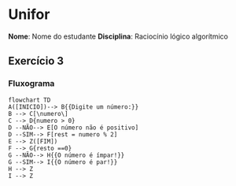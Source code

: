 # Unifor
 **Nome**: Nome do estudante
 **Disciplina**: Raciocínio lógico algorítmico

## Exercício 3
### Fluxograma

```mermaid
flowchart TD
A([INICIO])--> B{{Digite um número:}}
B --> C[\numero\]
C --> D{numero > 0}
D --NÃO--> E[O número não é positivo]
D --SIM--> F[rest = numero % 2]
E --> Z([FIM])
F --> G{resto ==0}
G --NÃO--> H{{O número é ímpar!}}
G --SIM--> I{{O número é par!}}
H --> Z
I --> Z
```
